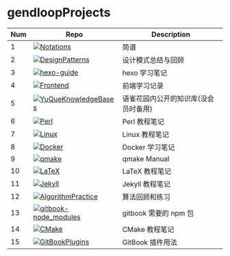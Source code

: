 # gendloopProjects

| **Num** | **Repo** | **Description** |
| ---- | ---- | ---- |
| 1 | [![Notations](https://img.shields.io/github/v/release/gendloop/Notations?display_name=release&style=plastic&logo=github&label=Notations&labelColor=%23bf2b1f&color=blue)](https://github.com/gendloop/Notations)| 简谱 |
| 2 | [![DesignPatterns](https://img.shields.io/github/v/release/gendloop/DesignPatterns?display_name=release&style=plastic&logo=github&label=DesignPatterns&labelColor=%23bf2b1f&color=blue)](https://github.com/gendloop/DesignPatterns)| 设计模式总结与回顾 |
| 3 | [![hexo-guide](https://img.shields.io/github/v/release/gendloop/hexo-guide?display_name=release&style=plastic&logo=github&label=hexo-guide&labelColor=%23bf2b1f&color=blue)](https://github.com/gendloop/hexo-guide)| hexo 学习笔记 |
| 4 | [![Frontend](https://img.shields.io/github/v/release/gendloop/Frontend?display_name=release&style=plastic&logo=github&label=Frontend&labelColor=%23bf2b1f&color=blue)](https://github.com/gendloop/Frontend)| 前端学习记录 |
| 5 | [![YuQueKnowledgeBases](https://img.shields.io/github/v/release/gendloop/YuQueKnowledgeBases?display_name=release&style=plastic&logo=github&label=YuQueKnowledgeBases&labelColor=%23bf2b1f&color=blue)](https://github.com/gendloop/YuQueKnowledgeBases)| 语雀花园内公开的知识库(没会员时备用) |
| 6 | [![Perl](https://img.shields.io/github/v/release/gendloop/Perl?display_name=release&style=plastic&logo=github&label=Perl&labelColor=%23bf2b1f&color=blue)](https://github.com/gendloop/Perl)| Perl 教程笔记 |
| 7 | [![Linux](https://img.shields.io/github/v/release/gendloop/Linux?display_name=release&style=plastic&logo=github&label=Linux&labelColor=%23bf2b1f&color=blue)](https://github.com/gendloop/Linux)| Linux 教程笔记 |
| 8 | [![Docker](https://img.shields.io/github/v/release/gendloop/Docker?display_name=release&style=plastic&logo=github&label=Docker&labelColor=%23bf2b1f&color=blue)](https://github.com/gendloop/Docker)| Docker 学习笔记 |
| 9 | [![qmake](https://img.shields.io/github/v/release/gendloop/qmake?display_name=release&style=plastic&logo=github&label=qmake&labelColor=%23bf2b1f&color=blue)](https://github.com/gendloop/qmake)| qmake Manual |
| 10 | [![LaTeX](https://img.shields.io/github/v/release/gendloop/LaTeX?display_name=release&style=plastic&logo=github&label=LaTeX&labelColor=%23bf2b1f&color=blue)](https://github.com/gendloop/LaTeX)| LaTeX 教程笔记 |
| 11 | [![Jekyll](https://img.shields.io/github/v/release/gendloop/Jekyll?display_name=release&style=plastic&logo=github&label=Jekyll&labelColor=%23bf2b1f&color=blue)](https://github.com/gendloop/Jekyll)| Jekyll 教程笔记 |
| 12 | [![AlgorithmPractice](https://img.shields.io/github/v/release/gendloop/AlgorithmPractice?display_name=release&style=plastic&logo=github&label=AlgorithmPractice&labelColor=%23bf2b1f&color=blue)](https://github.com/gendloop/AlgorithmPractice)| 算法回顾和练习 |
| 13 | [![gitbook-node_modules](https://img.shields.io/github/v/release/gendloop/gitbook-node_modules?display_name=release&style=plastic&logo=github&label=gitbook-node_modules&labelColor=%23bf2b1f&color=blue)](https://github.com/gendloop/gitbook-node_modules)| gitbook 需要的 npm 包 |
| 14 | [![CMake](https://img.shields.io/github/v/release/gendloop/CMake?display_name=release&style=plastic&logo=github&label=CMake&labelColor=%23bf2b1f&color=blue)](https://github.com/gendloop/CMake)| CMake 教程笔记 |
| 15 | [![GitBookPlugins](https://img.shields.io/github/v/release/gendloop/GitBookPlugins?display_name=release&style=plastic&logo=github&label=GitBookPlugins&labelColor=%23bf2b1f&color=blue)](https://github.com/gendloop/GitBookPlugins)| GitBook 插件用法 |
